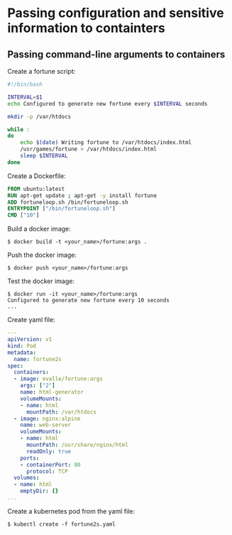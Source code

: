 # Passing configuration and sensitive information to containters

## Passing command-line arguments to containers

Create a fortune script:

``` bash
#!/bin/bash

INTERVAL=$1
echo Configured to generate new fortune every $INTERVAL seconds

mkdir -p /var/htdocs

while :
do 
    echo $(date) Writing fortune to /var/htdocs/index.html 
    /usr/games/fortune > /var/htdocs/index.html
    sleep $INTERVAL
done
```

Create a Dockerfile:

``` dockerfile
FROM ubuntu:latest
RUN apt-get update ; apt-get -y install fortune
ADD fortuneloop.sh /bin/fortuneloop.sh
ENTRYPOINT ["/bin/fortuneloop.sh"]
CMD ["10"]
```

Build a docker image:

``` console
$ docker build -t <your_name>/fortune:args .
```

Push the docker image:

``` console
$ docker push <your_name>/fortune:args 
``` 

Test the docker image:

``` console
$ docker run -it <your_name>/fortune:args
Configured to generate new fortune every 10 seconds
...
```

Create yaml file:

``` yaml
---
apiVersion: v1
kind: Pod
metadata: 
  name: fortune2s
spec:
  containers:
  - image: evalle/fortune:args
    args: ["2"]
    name: html-generator
    volumeMounts:
    - name: html 
      mountPath: /var/htdocs
  - image: nginx:alpine
    name: web-server
    volumeMounts:
    - name: html
      mountPath: /usr/share/nginx/html
      readOnly: true
    ports:
    - containerPort: 80
      protocol: TCP
  volumes:
  - name: html
    emptyDir: {}
...
```

Create a kubernetes pod from the yaml file:

``` console
$ kubectl create -f fortune2s.yaml
```

